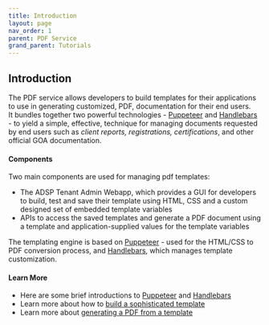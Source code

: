 ```yaml
---
title: Introduction
layout: page
nav_order: 1
parent: PDF Service
grand_parent: Tutorials
---
```


## Introduction

The PDF service allows developers to build templates for their applications to use in generating customized, PDF, documentation for their end users. It bundles together two powerful technologies - [Puppeteer](https://pptr.dev/) and [Handlebars](https://handlebarsjs.com/guide/) - to yield a simple, effective, technique for managing documents requested by end users such as *client reports, registrations, certifications*, and other official GOA documentation.

#### Components

Two main components are used for managing pdf templates:

- The ADSP Tenant Admin Webapp, which provides a GUI for developers to build, test and save their template using HTML, CSS and a custom designed set of embedded template variables
- APIs to access the saved templates and generate a PDF document using a template and application-supplied values for the template variables

The templating engine is based on [Puppeteer](https://pptr.dev/) - used for the HTML/CSS to PDF conversion process, and [Handlebars](https://handlebarsjs.com/guide/), which manages template customization.

#### Learn More

- Here are some brief introductions to [Puppeteer](/tutorials/puppeteer.html) and [Handlebars](/tutorials/handlebars.html)
- Learn more about how to [build a sophisticated template](/tutorials/building-a-template.html)
- Learn more about [generating a PDF from a template](/tutorials/building-a-template.html)
